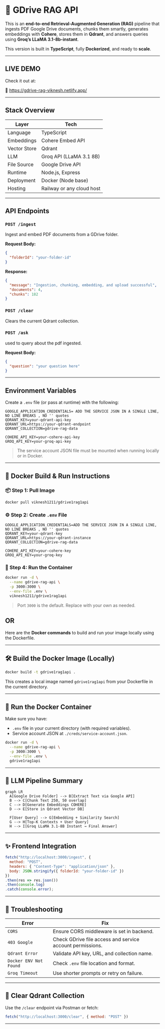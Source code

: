 
# 🚀 GDrive RAG API

This is an **end-to-end Retrieval-Augmented Generation (RAG)** pipeline that ingests PDF Google Drive documents, chunks them smartly, generates embeddings with **Cohere**, stores them in **Qdrant**, and answers queries using **Groq’s LLaMA 3.1-8b-instant**.

This version is built in **TypeScript**, fully **Dockerized**, and ready to **scale**.

---

##  LIVE DEMO

Check it out at:

🔗 https://gdrive-rag-viknesh.netlify.app/

---


##  Stack Overview

| Layer         | Tech                          |
|---------------|-------------------------------|
| Language      | TypeScript                    |
| Embeddings    | Cohere Embed API              |
| Vector Store  | Qdrant                        |
| LLM           | Groq API (LLaMA 3.1 8B)       |
| File Source   | Google Drive API              |
| Runtime       | Node.js, Express              |
| Deployment    | Docker (Node base)            |
| Hosting       | Railway or any cloud host     |

---

##  API Endpoints

### `POST /ingest`

Ingest and embed PDF documents from a GDrive folder.

**Request Body:**
```json
{
  "folderId": "your-folder-id"
}
````

**Response:**

```json
{
  "message": "Ingestion, chunking, embedding, and upload successful",
  "documents": 4,
  "chunks": 182
}
```

### `POST /clear`

Clears the current Qdrant collection.

### `POST /ask`

used to query about the pdf ingested.

**Request Body:**
```json
{
  "question": "your question here"
}
````

---

##  Environment Variables

Create a `.env` file (or pass at runtime) with the following:

```env
GOOGLE_APPLICATION_CREDENTIALS= ADD THE SERVICE JSON IN A SINGLE LINE, NO LINE BREAKS , NO '' quotes
QDRANT_KEY=your-qdrant-api-key
QDRANT_URL=https://your-qdrant-endpoint
QDRANT_COLLECTION=gdrive-rag-data

COHERE_API_KEY=your-cohere-api-key
GROQ_API_KEY=your-groq-api-key
```

> The service account JSON file must be mounted when running locally or in Docker.

---

## 🐳 Docker Build & Run Instructions

### 📦 Step 1: Pull Image

```bash
docker pull viknesh1211/gdrive1rag1api
```

### ⚙️ Step 2: Create `.env` File

```env
GOOGLE_APPLICATION_CREDENTIALS=ADD THE SERVICE JSON IN A SINGLE LINE, NO LINE BREAKS , NO '' quotes
QDRANT_KEY=your-qdrant-key
QDRANT_URL=https://your-qdrant-instance
QDRANT_COLLECTION=gdrive-rag-data

COHERE_API_KEY=your-cohere-key
GROQ_API_KEY=your-groq-key
```

### 🚀 Step 4: Run the Container

```bash
docker run -d \
  --name gdrive-rag-api \
  -p 3000:3000 \
  --env-file .env \
  viknesh1211/gdrive1rag1api
```

> Port `3000` is the default. Replace with your own as needed.

## OR

Here are the **Docker commands** to build and run your image locally using the Dockerfile.

---

## 🛠️ Build the Docker Image (Locally)

```bash
docker build -t gdrive1rag1api .
```

This creates a local image named `gdrive1rag1api` from your Dockerfile in the current directory.

---

## 🚀 Run the Docker Container

Make sure you have:

* `.env` file in your current directory (with required variables).
* Service account JSON at `./creds/service-account.json`.

```bash
docker run -d \
  --name gdrive-rag-api \
  -p 3000:3000 \
  --env-file .env \
  gdrive1rag1api
```

---

## 🧠 LLM Pipeline Summary

```mermaid
graph LR
  A[Google Drive Folder] --> B[Extract Text via Google API]
  B --> C[Chunk Text 250, 50 overlap]
  C --> D[Generate Embeddings COHERE]
  D --> E[Store in Qdrant Vector DB]

  F[User Query] --> G[Embedding + Similarity Search]
  G --> H[Top-K Contexts + User Query]
  H --> I[Groq LLaMA 3.1-8B Instant → Final Answer]

```
---

## ✨ Frontend Integration

```js
fetch("http://localhost:3000/ingest", {
  method: "POST",
  headers: { "Content-Type": "application/json" },
  body: JSON.stringify({ folderId: "your-folder-id" })
})
.then(res => res.json())
.then(console.log)
.catch(console.error);
```

---

## 🚨 Troubleshooting

| Error                  | Fix                                                       |
| ---------------------- | --------------------------------------------------------- |
| `CORS`                 | Ensure CORS middleware is set in backend.                 |
| `403 Google`           | Check GDrive file access and service account permissions. |
| `Qdrant Error`         | Validate API key, URL, and collection name.               |
| `Docker ENV Not Found` | Check `.env` file location and format.                    |
| `Groq Timeout`         | Use shorter prompts or retry on failure.                  |

---

## 🧼 Clear Qdrant Collection

Use the `/clear` endpoint via Postman or fetch:

```js
fetch("http://localhost:3000/clear", { method: "POST" })
```


---
